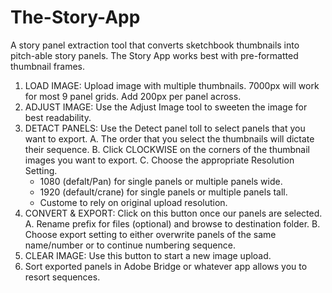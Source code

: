 # The-Story-App
A story panel extraction tool that converts sketchbook thumbnails into pitch-able story panels.
The Story App works best with pre-formatted thumbnail frames.  
1. LOAD IMAGE: Upload image with multiple thumbnails. 7000px will work for most 9 panel grids. Add 200px per panel across.
2. ADJUST IMAGE: Use the Adjust Image tool to sweeten the image for best readability.
3. DETACT PANELS: Use the Detect panel toll to select panels that you want to export.
  A. The order that you select the thumbnails will dictate their sequence.
  B. Click CLOCKWISE on the corners of the thumbnail images you want to export.
  C. Choose the appropriate Resolution Setting.
    * 1080 (defalt/Pan) for single panels or multiple panels wide.
    * 1920 (default/crane) for single panels or multiple panels tall.
    * Custome to rely on original upload resolution.
4. CONVERT & EXPORT: Click on this button once our panels are selected.
   A. Rename prefix for files (optional) and browse to destination folder.
   B. Choose export setting to either overwrite panels of the same name/number or to continue numbering sequence.
5. CLEAR IMAGE: Use this button to start a new image upload.
6. Sort exported panels in Adobe Bridge or whatever app allows you to resort sequences.
  
